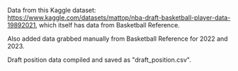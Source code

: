 Data from this Kaggle dataset: https://www.kaggle.com/datasets/mattop/nba-draft-basketball-player-data-19892021, which itself has data from Basketball Reference.

Also added data grabbed manually from Basketball Reference for 2022 and 2023.

Draft position data compiled and saved as "draft_position.csv".
